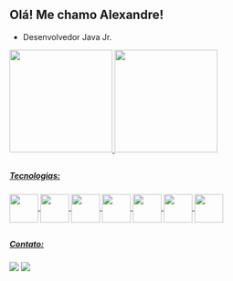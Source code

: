 ## Olá! Me chamo Alexandre!

- Desenvolvedor Java Jr.


<div>
  <a href="https://github.com/Ale-Vieira">
  <img height="180em" src="https://github-readme-stats.vercel.app/api?username=Ale-Vieira&show_icons=true&theme=tokyonight&include_all_commits=true&count_private=true"/>
  <img height="180em" src="https://github-readme-stats.vercel.app/api/top-langs/?username=Ale-Vieira&layout=compact&langs_count=16&theme=tokyonight"/>
</div>

##

##### Tecnologias:
<div style="display: inline_block">
  <img align="center" height="50" width="50" src="https://cdn.jsdelivr.net/gh/devicons/devicon/icons/java/java-original.svg">
  <img align="center" height="50" width="50" src="https://cdn.jsdelivr.net/gh/devicons/devicon/icons/spring/spring-original-wordmark.svg" />
  <img align="center" height="50" width="50" src="https://cdn.jsdelivr.net/gh/devicons/devicon/icons/postgresql/postgresql-plain-wordmark.svg" />
  <img align="center" height="50" width="50"  src="https://cdn.jsdelivr.net/gh/devicons/devicon/icons/mongodb/mongodb-plain-wordmark.svg" />
  <img align="center" height="50" width="50"  src="https://cdn.jsdelivr.net/gh/devicons/devicon/icons/git/git-original-wordmark.svg" />
  <img align="center" height="50" width="50" src="https://cdn.jsdelivr.net/gh/devicons/devicon/icons/javascript/javascript-original.svg">
  <img align="center" height="50" width="50" src="https://cdn.jsdelivr.net/gh/devicons/devicon/icons/css3/css3-original.svg">
</div>



##

##### Contato:
<div>
  <a href = "mailto:alexandrevieira.dev@gmail.com"><img src="https://img.shields.io/badge/Gmail-D14836?style=for-the-badge&logo=gmail&logoColor=white" target="_blank"></a>
  <a href="https://www.linkedin.com/in/alexandre-sim%C3%A3o-vieira/" target="_blank"><img src="https://img.shields.io/badge/-LinkedIn-%230077B5?style=for-the-badge&logo=linkedin&logoColor=white" target="_blank"></a>   
</div>
